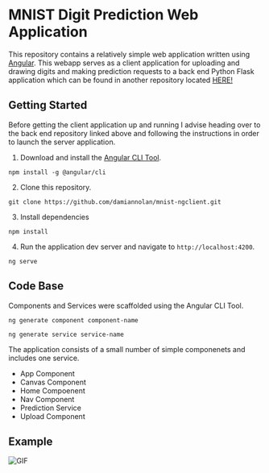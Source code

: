 # MNIST Digit Prediction Web Application

This repository contains a relatively simple web application written using [Angular](https://angular.io). This webapp serves as a client application for uploading and drawing digits and making prediction requests to a back end Python Flask application which can be found in another repository located [HERE!](https://github.com/damiannolan/mnist-neural-network)

## Getting Started

Before getting the client application up and running I advise heading over to the back end repository linked above and following the instructions in order to launch the server application.

1. Download and install the [Angular CLI Tool](https://cli.angular.io/).

```
npm install -g @angular/cli
```

2. Clone this repository.

```
git clone https://github.com/damiannolan/mnist-ngclient.git
```

3. Install dependencies

```
npm install
```

4. Run the application dev server and navigate to `http://localhost:4200`.

```
ng serve
```

## Code Base

Components and Services were scaffolded using the Angular CLI Tool. 

```
ng generate component component-name
```

```
ng generate service service-name
```

The application consists of a small number of simple componenets and includes one service. 

- App Component
- Canvas Component
- Home Compoenent
- Nav Component
- Prediction Service
- Upload Component

## Example

![GIF](https://gyazo.com/da6b45a36d7f9b996969ff9a72a91a33)
